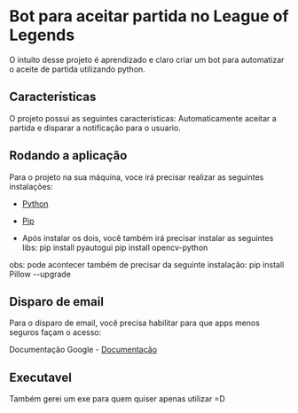 # Bot para aceitar partida no League of Legends

O intuito desse projeto é aprendizado e claro criar um bot para automatizar o aceite de partida utilizando python.

## Características

O projeto possui as seguintes caracteristicas: Automaticamente aceitar a partida e disparar a notificação para o usuario.

## Rodando a aplicação

Para o projeto na sua máquina, voce irá precisar realizar as seguintes instalações:

- [Python](https://www.python.org/)
- [Pip](https://pypi.org/project/pip/)

- Após instalar os dois, você também irá precisar instalar as seguintes libs:
  pip install pyautogui
  pip install opencv-python

obs: pode acontecer também de precisar da seguinte instalação:
pip install Pillow --upgrade

## Disparo de email

Para o disparo de email, você precisa habilitar para que apps menos seguros façam o acesso:

Documentação Google - [Documentação](https://support.google.com/accounts/answer/6010255#zippy=%2Cse-a-op%C3%A7%C3%A3o-acesso-a-app-menos-seguro-estiver-desativada-para-sua-conta%2Cse-a-op%C3%A7%C3%A3o-acesso-a-app-menos-seguro-estiver-ativada-para-sua-conta)

## Executavel

Também gerei um exe para quem quiser apenas utilizar =D
